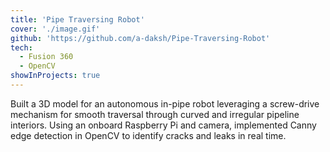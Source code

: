```yaml
---
title: 'Pipe Traversing Robot'
cover: './image.gif'
github: 'https://github.com/a-daksh/Pipe-Traversing-Robot'
tech:
  - Fusion 360
  - OpenCV
showInProjects: true
---
```

Built a 3D model for an autonomous in-pipe robot leveraging a screw-drive mechanism for smooth traversal through curved and irregular pipeline interiors. Using an onboard Raspberry Pi and camera, implemented Canny edge detection in OpenCV to identify cracks and leaks in real time.